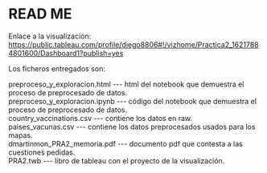 # READ ME
Enlace a la visualización: https://public.tableau.com/profile/diego8806#!/vizhome/Practica2_16217884801600/Dashboard1?publish=yes  

Los ficheros entregados son: 

 preproceso_y_exploracion.html   		      --- html del notebook que demuestra el proceso de preprocesado de datos.  
 preproceso_y_exploracion.ipynb  		      --- código del notebook que demuestra el proceso de preprocesado de datos.  
 country_vaccinations.csv              --- contiene los datos en raw.  
 paises_vacunas.csv                    --- contiene los datos preprocesados usados para los mapas.  
 dmartinmon_PRA2_memoria.pdf           --- documento pdf que contesta a las cuestiones pedidas.  
 PRA2.twb			      --- libro de tableau con el proyecto de la visualización.  
